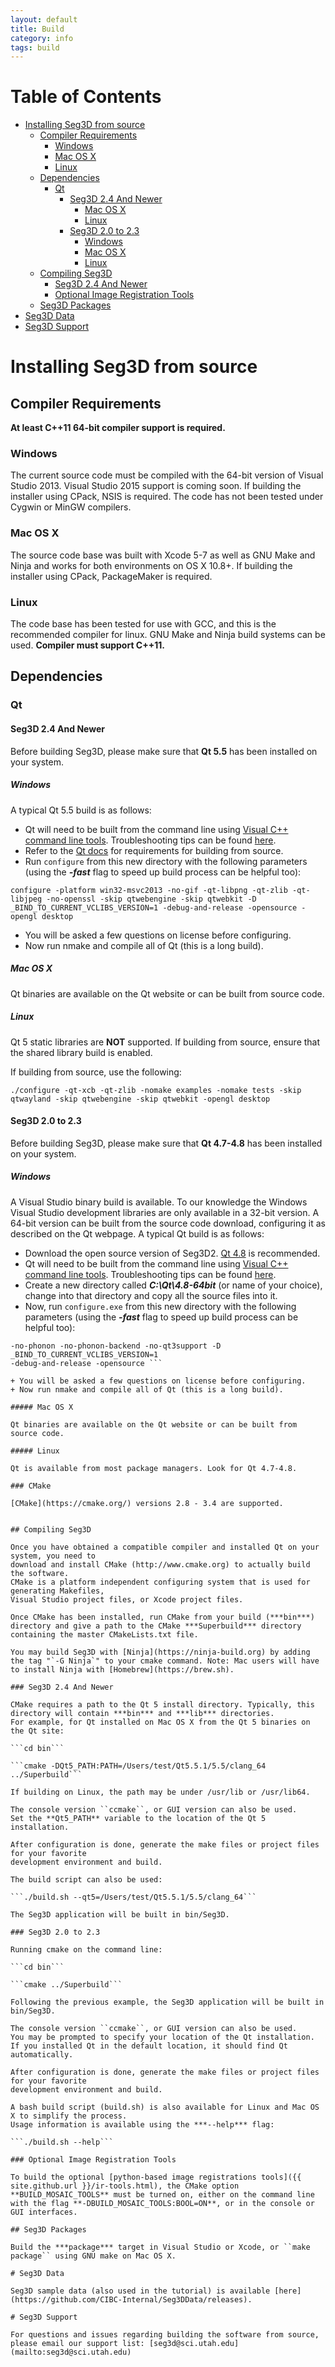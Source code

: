 ```yaml
---
layout: default
title: Build
category: info
tags: build
---
```


Table of Contents
=================

* [Installing Seg3D from source](#installing-seg3d-from-source)
  * [Compiler Requirements](#compiler-requirements)
    * [Windows](#windows)
    * [Mac OS X](#mac-os-x)
    * [Linux](#linux)
  * [Dependencies](#dependencies)
    * [Qt](#qt)
      * [Seg3D 2.4 And Newer](#seg3d-24-and-newer)
        * [Mac OS X](#mac-os-x-2)
        * [Linux](#linux-2)
      * [Seg3D 2.0 to 2.3](#seg3d-20-to-23)
        * [Windows](#windows)
        * [Mac OS X](#mac-os-x-1)
        * [Linux](#linux-1)
  * [Compiling Seg3D](#compiling-seg3d)
    * [Seg3D 2.4 And Newer](#seg3d-24-and-newer-1)
    * [Optional Image Registration Tools](#optional-image-registration-tools)
  * [Seg3D Packages](#seg3d-packages)
* [Seg3D Data](#seg3d-data)
* [Seg3D Support](#seg3d-support)

<!-- Created by [gh-md-toc](https://github.com/ekalinin/github-markdown-toc) -->

# Installing Seg3D from source

## Compiler Requirements

**At least C++11 64-bit compiler support is required.**

### Windows

The current source code must be compiled with the 64-bit version of Visual Studio 2013.
Visual Studio 2015 support is coming soon.
If building the installer using CPack, NSIS is required.
The code has not been tested under Cygwin or MinGW compilers.

### Mac OS X

The source code base was built with Xcode 5-7 as well as GNU Make and Ninja and works for both environments on OS X 10.8+.
If building the installer using CPack, PackageMaker is required.

### Linux

The code base has been tested for use with GCC, and this is the recommended compiler for
linux. GNU Make and Ninja build systems can be used. **Compiler must support C++11.**

## Dependencies

### Qt

#### Seg3D 2.4 And Newer

Before building Seg3D, please make sure that **Qt 5.5** has been installed on your system.

##### Windows

A typical Qt 5.5 build is as follows:

+ Qt will need to be built from the command line using [Visual C++ command line tools](https://msdn.microsoft.com/en-us/library/f35ctcxw(v=vs.120).aspx). Troubleshooting tips can be found [here](http://stackoverflow.com/questions/21476588/where-is-developer-command-prompt-for-vs2013).
+ Refer to the [Qt docs](http://doc.qt.io/qt-5/windows-requirements.html#building-from-source) for requirements for building from source.
+ Run ```configure``` from this new directory with the following parameters (using the ***-fast*** flag to speed up build process can be helpful too):

``` configure -platform win32-msvc2013 -no-gif -qt-libpng -qt-zlib -qt-libjpeg -no-openssl -skip qtwebengine -skip qtwebkit -D _BIND_TO_CURRENT_VCLIBS_VERSION=1 -debug-and-release -opensource -opengl desktop ```

+ You will be asked a few questions on license before configuring.
+ Now run nmake and compile all of Qt (this is a long build).

##### Mac OS X

Qt binaries are available on the Qt website or can be built from source code.

##### Linux

Qt 5 static libraries are **NOT** supported. If building from source, ensure that the shared library build is enabled.

If building from source, use the following:

``` ./configure -qt-xcb -qt-zlib -nomake examples -nomake tests -skip qtwayland -skip qtwebengine -skip qtwebkit -opengl desktop ```

#### Seg3D 2.0 to 2.3

Before building Seg3D, please make sure that **Qt 4.7-4.8** has been installed on your system.

##### Windows

A Visual Studio binary build is available.
To our knowledge the Windows Visual Studio development libraries are only available in a 32-bit version.
A 64-bit version can be built from the source code download, configuring it as described on the Qt webpage.
A typical Qt build is as follows:

+ Download the open source version of Seg3D2. [Qt 4.8](http://download.qt.io/archive/qt/4.8/) is recommended.
+ Qt will need to be built from the command line using [Visual C++ command line tools](https://msdn.microsoft.com/en-us/library/f35ctcxw(v=vs.120).aspx). Troubleshooting tips can be found [here](http://stackoverflow.com/questions/21476588/where-is-developer-command-prompt-for-vs2013).
+ Create a new directory called ***C:\Qt\4.8-64bit*** (or name of your choice), change into that directory and copy all the source files into it.
+ Now, run ```configure.exe``` from this new directory with the following parameters (using the ***-fast*** flag to speed up build process can be helpful too):

``` configure.exe -platform win32-msvc2013 -no-gif -qt-libpng -qt-zlib -no-libmng -qt-libtiff -qt-libjpeg -no-openssl 
-no-phonon -no-phonon-backend -no-qt3support -D _BIND_TO_CURRENT_VCLIBS_VERSION=1 
-debug-and-release -opensource ```

+ You will be asked a few questions on license before configuring.
+ Now run nmake and compile all of Qt (this is a long build).

##### Mac OS X

Qt binaries are available on the Qt website or can be built from source code.

##### Linux

Qt is available from most package managers. Look for Qt 4.7-4.8.

### CMake

[CMake](https://cmake.org/) versions 2.8 - 3.4 are supported.


## Compiling Seg3D

Once you have obtained a compatible compiler and installed Qt on your system, you need to 
download and install CMake (http://www.cmake.org) to actually build the software.
CMake is a platform independent configuring system that is used for generating Makefiles,
Visual Studio project files, or Xcode project files.

Once CMake has been installed, run CMake from your build (***bin***) directory and give a path to the CMake ***Superbuild*** directory containing the master CMakeLists.txt file.

You may build Seg3D with [Ninja](https://ninja-build.org) by adding the tag "`-G Ninja`" to your cmake command. Note: Mac users will have to install Ninja with [Homebrew](https://brew.sh). 

### Seg3D 2.4 And Newer

CMake requires a path to the Qt 5 install directory. Typically, this directory will contain ***bin*** and ***lib*** directories.
For example, for Qt installed on Mac OS X from the Qt 5 binaries on the Qt site:

```cd bin```

```cmake -DQt5_PATH:PATH=/Users/test/Qt5.5.1/5.5/clang_64 ../Superbuild```

If building on Linux, the path may be under /usr/lib or /usr/lib64.

The console version ``ccmake``, or GUI version can also be used.
Set the **Qt5_PATH** variable to the location of the Qt 5 installation.

After configuration is done, generate the make files or project files for your favorite
development environment and build.

The build script can also be used:

```./build.sh --qt5=/Users/test/Qt5.5.1/5.5/clang_64```

The Seg3D application will be built in bin/Seg3D.

### Seg3D 2.0 to 2.3

Running cmake on the command line:

```cd bin```

```cmake ../Superbuild```

Following the previous example, the Seg3D application will be built in bin/Seg3D.

The console version ``ccmake``, or GUI version can also be used.
You may be prompted to specify your location of the Qt installation.
If you installed Qt in the default location, it should find Qt automatically.

After configuration is done, generate the make files or project files for your favorite
development environment and build.

A bash build script (build.sh) is also available for Linux and Mac OS X to simplify the process.
Usage information is available using the ***--help*** flag:

```./build.sh --help```

### Optional Image Registration Tools

To build the optional [python-based image registrations tools]({{ site.github.url }}/ir-tools.html), the CMake option **BUILD_MOSAIC_TOOLS** must be turned on, either on the command line with the flag **-DBUILD_MOSAIC_TOOLS:BOOL=ON**, or in the console or GUI interfaces.

## Seg3D Packages

Build the ***package*** target in Visual Studio or Xcode, or ``make package`` using GNU make on Mac OS X.

# Seg3D Data

Seg3D sample data (also used in the tutorial) is available [here](https://github.com/CIBC-Internal/Seg3DData/releases).

# Seg3D Support

For questions and issues regarding building the software from source, 
please email our support list: [seg3d@sci.utah.edu](mailto:seg3d@sci.utah.edu)
